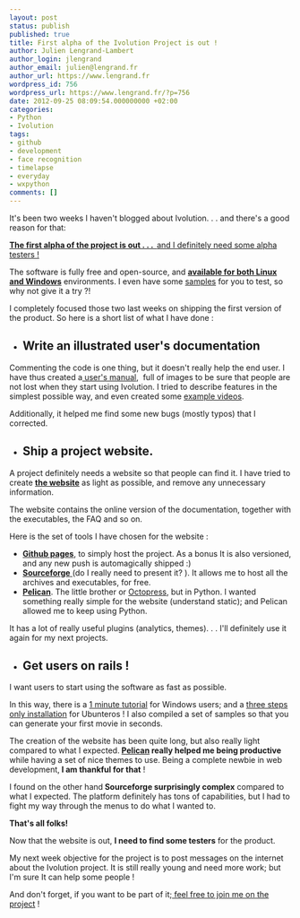```yaml
---
layout: post
status: publish
published: true
title: First alpha of the Ivolution Project is out !
author: Julien Lengrand-Lambert
author_login: jlengrand
author_email: julien@lengrand.fr
author_url: https://www.lengrand.fr
wordpress_id: 756
wordpress_url: https://www.lengrand.fr/?p=756
date: 2012-09-25 08:09:54.000000000 +02:00
categories:
- Python
- Ivolution
tags:
- github
- development
- face recognition
- timelapse
- everyday
- wxpython
comments: []
---
```

It's been two weeks I haven't blogged about Ivolution. . . and there's a good reason for that:

<a title="website" href="https://jlengrand.github.com/Ivolution" target="_blank"><strong>The first alpha of the project is out . . .  </strong>and I definitely need some alpha testers !</a>
<div></div>
<div></div>
The software is fully free and open-source, and <a title="downloads" href="https://jlengrand.github.com/Ivolution/pages/Downloads.html"><strong>available for both Linux and Windows</strong></a> environments. I even have some <a title="samples" href="https://sourceforge.net/projects/ivolutioner/files/other%20downloads/Ivolution_samples.zip/download">samples</a> for you to test, so why not give it a try ?!

I completely focused those two last weeks on shipping the first version of the product. So here is a short list of what I have done :
<div></div>
<ul>
	<li>
<h2>Write an illustrated user's documentation</h2>
</li>
</ul>
<div></div>
Commenting the code is one thing, but it doesn't really help the end user. I have thus created a<a title="manual" href="https://jlengrand.github.com/Ivolution/pages/Ivolution.html" target="_blank"> user's manual</a>,  full of images to be sure that people are not lost when they start using Ivolution. I tried to describe features in the simplest possible way, and even created some <a title="example" href="https://www.youtube.com/watch?v=yBnsqYn9Vgg&amp;feature=player_embedded" target="_blank">example videos</a>.

Additionally, it helped me find some new bugs (mostly typos) that I corrected.
<h2></h2>
<div>
<ul>
	<li>
<h2>Ship a project website.</h2>
</li>
</ul>
</div>
<div></div>
A project definitely needs a website so that people can find it. I have tried to create <a title="ivolution website" href="https://jlengrand.github.com/Ivolution/pages/Ivolution.html" target="_blank"><strong>the website</strong></a> as light as possible, and remove any unnecessary information.

The website contains the online version of the documentation, together with the executables, the FAQ and so on.

Here is the set of tools I have chosen for the website :
<ul>
	<li><a title="github pages" href="https://pages.github.com/" target="_blank"><strong>Github pages</strong></a>, to simply host the project. As a bonus It is also versioned, and any new push is automagically shipped :)</li>
	<li><a title="sourceforge" href="https://sourceforge.net/projects/ivolutioner/?source=directory" target="_blank"><strong>Sourceforge</strong> </a>(do I really need to present it? ). It allows me to host all the archives and executables, for free.</li>
	<li><a title="Pelican" href="https://docs.getpelican.com/en/latest/index.html" target="_blank"><strong>Pelican</strong></a>. The little brother or <a title="octopress" href="https://octopress.org/" target="_blank">Octopress</a>, but in Python. I wanted something really simple for the website (understand static); and Pelican allowed me to keep using Python.</li>
</ul>
It has a lot of really useful plugins (analytics, themes). . . I'll definitely use it again for my next projects.
<div></div>
<div>
<ul>
	<li>
<h2>Get users on rails !</h2>
</li>
</ul>
</div>
<div></div>
I want users to start using the software as fast as possible.

In this way, there is a <a title="1 minute tutorial" href="https://jlengrand.github.com/Ivolution/pages/OneMinuteTutorial.html" target="_blank">1 minute tutorial</a> for Windows users; and a <a title="install ubuntu" href="https://jlengrand.github.com/Ivolution/pages/Installation.html" target="_blank">three steps only installation</a> for Ubunteros ! I also compiled a set of samples so that you can generate your first movie in seconds.

The creation of the website has been quite long, but also really light compared to what I expected.<strong> <a title="pelican" href="https://docs.getpelican.com/en/latest/index.html" target="_blank">Pelican</a> really helped me being productive</strong> while having a set of nice themes to use. Being a complete newbie in web development,<strong> I am thankful for that</strong> !

I found on the other hand<strong> Sourceforge surprisingly complex</strong> compared to what I expected. The platform definitely has tons of capabilities, but I had to fight my way through the menus to do what I wanted to.
<div></div>
<div></div>
<strong>That's all folks!</strong>

Now that the website is out, <strong>I need to find some testers</strong> for the product.

My next week objective for the project is to post messages on the internet about the Ivolution project. It is still really young and need more work; but I'm sure It can help some people !

And don't forget, if you want to be part of it;<a title="fork me" href="https://github.com/jlengrand/Ivolution" target="_blank"> feel free to join me on the project</a> !
<div></div>
